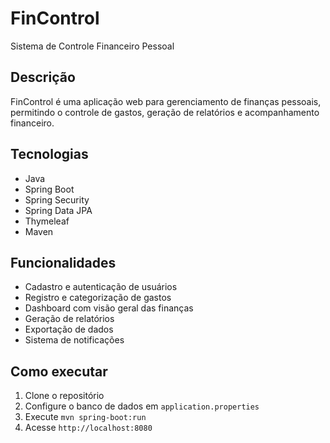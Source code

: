 # FinControl

Sistema de Controle Financeiro Pessoal

## Descrição
FinControl é uma aplicação web para gerenciamento de finanças pessoais, permitindo o controle de gastos, geração de relatórios e acompanhamento financeiro.

## Tecnologias
- Java
- Spring Boot
- Spring Security
- Spring Data JPA
- Thymeleaf
- Maven

## Funcionalidades
- Cadastro e autenticação de usuários
- Registro e categorização de gastos
- Dashboard com visão geral das finanças
- Geração de relatórios
- Exportação de dados
- Sistema de notificações

## Como executar
1. Clone o repositório
2. Configure o banco de dados em `application.properties`
3. Execute `mvn spring-boot:run`
4. Acesse `http://localhost:8080`

